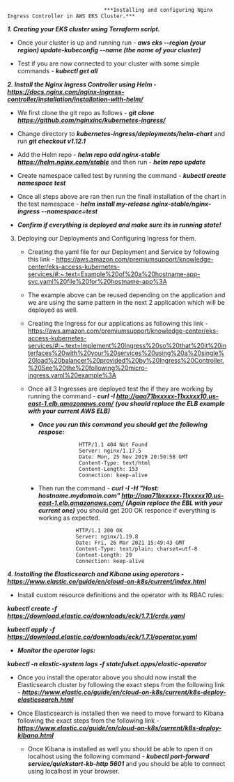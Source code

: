                                    ***Installing and configuring Nginx Ingress Controller in AWS EKS Cluster.***
                                 

***1. Creating your EKS cluster using Terraform script.***

   * Once your cluster is up and running run - ***aws eks --region (your region) update-kubeconfig --name (the name of your cluster)***
   
   * Test if you are now connected to your cluster with some simple commands - ***kubectl get all***
   
***2. Install the Nginx Ingress Controller using Helm - https://docs.nginx.com/nginx-ingress-controller/installation/installation-with-helm/***

   * We first clone the git repo as follows - ***git clone https://github.com/nginxinc/kubernetes-ingress/***
   
   * Change directory to ***kubernetes-ingress/deployments/helm-chart*** and run ***git checkout v1.12.1***
   
   * Add the Helm repo - ***helm repo add nginx-stable https://helm.nginx.com/stable*** and then run - ***helm repo update***
   
   * Create namespace called test by running the command - ***kubectl create namespace test***
   
   * Once all steps above are ran then run the finall installation of the chart in the test namespace - ***helm install my-release nginx-stable/nginx-ingress --namespace=test***
   
   * ***Confirm if everything is deployed and make sure its in running state!***
   
3. Deploying our Deployments and Configuring Ingress for them.

   * Creating the yaml file for our Deployment and Service by following this link - https://aws.amazon.com/premiumsupport/knowledge-center/eks-access-kubernetes-services/#:~:text=Example%20of%20a%20hostname-app-svc.yaml%20file%20for%20hostname-app%3A
    
    * The example above can be reused depending on the application and we are using the same pattern in the next 2 application which will be deployed as well.
    
    * Creating the Ingress for our applications as following this link - https://aws.amazon.com/premiumsupport/knowledge-center/eks-access-kubernetes-services/#:~:text=Implement%20Ingress%20so%20that%20it%20interfaces%20with%20your%20services%20using%20a%20single%20load%20balancer%20provided%20by%20Ingress%20Controller.%20See%20the%20following%20micro-ingress.yaml%20example%3A
    
     * Once all 3 Ingresses are deployed test the if they are working by running the command - ***curl -I http://aaa71bxxxxx-11xxxxx10.us-east-1.elb.amazonaws.com/*** ***(you should replace the ELB example with your current AWS ELB)***
     
        * ***Once you run this command you should get the following respose:***
        
                           HTTP/1.1 404 Not Found
                           Server: nginx/1.17.5
                           Date: Mon, 25 Nov 2019 20:50:58 GMT
                           Content-Type: text/html
                           Content-Length: 153
                           Connection: keep-alive
                          
         * Then run the command - ***curl -I -H "Host: hostname.mydomain.com" http://aaa71bxxxxx-11xxxxx10.us-east-1.elb.amazonaws.com/*** ***(Again replace the EBL with your current one)*** you should get 200 OK responce if everything is working as expected.
         
         
                           HTTP/1.1 200 OK
                           Server: nginx/1.19.8
                           Date: Fri, 26 Mar 2021 15:49:43 GMT
                           Content-Type: text/plain; charset=utf-8
                           Content-Length: 29
                           Connection: keep-alive
                                                        
                                                        
***4. Installing the Elasticsearch and Kibana using operators - https://www.elastic.co/guide/en/cloud-on-k8s/current/index.html***

   * Install custom resource definitions and the operator with its RBAC rules:

   ***kubectl create -f https://download.elastic.co/downloads/eck/1.7.1/crds.yaml***
   
   ***kubectl apply -f https://download.elastic.co/downloads/eck/1.7.1/operator.yaml***
   
   * ***Monitor the operator logs:***

   ***kubectl -n elastic-system logs -f statefulset.apps/elastic-operator***
   
   * Once you install the operator above you should now install the Elasticsearch cluster by following the exact steps from the following link - ***https://www.elastic.co/guide/en/cloud-on-k8s/current/k8s-deploy-elasticsearch.html***
   
   * Once Elasticsearch is installed then we need to move forward to Kibana following the exact steps from the following link - ***https://www.elastic.co/guide/en/cloud-on-k8s/current/k8s-deploy-kibana.html***
   
      * Once Kibana is installed as well you should be able to open it on localhost using the following command - ***kubectl port-forward service/quickstart-kb-http 5601*** and you should be able to connect using localhost in your browser.
   
   
   
   
   
   
